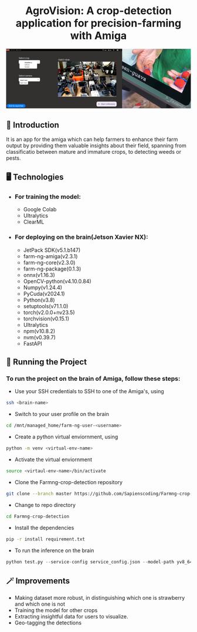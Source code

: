 # <center>AgroVision: A crop-detection application for precision-farming with Amiga</center> 

![Deployed application and its working](agrovision/agrovision_visual.png)

## 📌 Introduction
 It is an app for the amiga which can help farmers to enhance their farm output by providing them valuable insights about their field, spanning from classificatio between mature and immature crops, to detecting weeds or pests.

## 🖥️ Technologies

- ### For training the model:
    - Google Colab
    - Ultralytics
    - ClearML
- ### For deploying on the brain(Jetson Xavier NX):
    - JetPack SDK(v5.1.b147)
    - farm-ng-amiga(v2.3.1)
    - farm-ng-core(v2.3.0)
    - farm-ng-package(0.1.3)
    - onnx(v1.16.3)
    - OpenCV-python(v4.10.0.84)
    - Numpy(v1.24.4)
    - PyCuda(v2024.1)
    - Python(v3.8)
    - setuptools(v71.1.0)
    - torch(v2.0.0+nv23.5)
    - torchvision(v0.15.1)
    - Ultralytics
    - npm(v10.8.2)
    - nvm(v0.39.7)
    - FastAPI

## 🚥 Running the Project
### To run the project on the brain of Amiga, follow these steps:
- Use your SSH credentials to SSH to one of the Amiga's, using 
```bash
ssh <brain-name> 
```
- Switch to your user profile on the brain
```bash
cd /mnt/managed_home/farm-ng-user-<username>
```
- Create a python virtual enviornment, using 
```bash
python -m venv <virtual-env-name>
```
- Activate the virtual enviornment
```bash
source <virtaul-env-name>/bin/activate
```
- Clone the Farmng-crop-detection repository
```bash
git clone --branch master https://github.com/Sapienscoding/Farmng-crop-detection.git
```
- Change to repo directory
```bash
cd Farmng-crop-detection
```
- Install the dependencies
```bash
pip -r install requirement.txt
```
- To run the inference on the brain
```python
python test.py --service-config service_config.json --model-path yv8_64.engine
```

## 🪄 Improvements
- Making dataset more robust, in distinguishing which one is strawberry and which one is not 
- Training the model for other crops
- Extracting insightful data for users to visualize.
- Geo-tagging the detections

